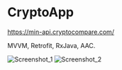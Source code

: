 # CryptoApp


https://min-api.cryptocompare.com/



MVVM, Retrofit, RxJava, AAC.


![Screenshot_1](https://user-images.githubusercontent.com/37832163/111134421-471a1100-8584-11eb-9681-18400bab4758.png)
![Screenshot_2](https://user-images.githubusercontent.com/37832163/111134424-47b2a780-8584-11eb-80e0-342b77dfbb70.png)
